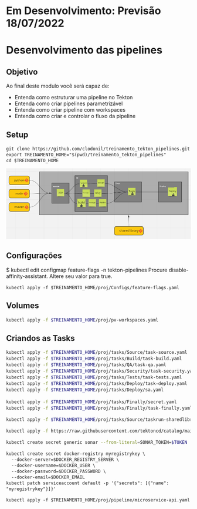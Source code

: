 # Em Desenvolvimento: Previsão 18/07/2022


Desenvolvimento das pipelines
================

## Objetivo

Ao final deste modulo você será capaz de:
* Entenda como estruturar uma pipeline no Tekton
* Entenda como criar pipelines parametrizável
* Entenda como criar pipeline com workspaces
* Entenda como criar e controlar o fluxo da pipeline


## Setup

```
git clone https://github.com/clodonil/treinamento_tekton_pipelines.git
export TREINAMENTO_HOME="$(pwd)/treinamento_tekton_pipelines"
cd $TREINAMENTO_HOME
```

![projeto](img/image14.png)

## Configurações

$ kubectl edit configmap feature-flags -n tekton-pipelines
Procure disable-affinity-assistant. Altere seu valor para true.

```
kubectl apply -f $TREINAMENTO_HOME/proj/Configs/feature-flags.yaml
```

## Volumes

```bash
kubectl apply -f $TREINAMENTO_HOME/proj/pv-workspaces.yaml
```

## Criandos as Tasks

```bash
kubectl apply -f $TREINAMENTO_HOME/proj/tasks/Source/task-source.yaml
kubectl apply -f $TREINAMENTO_HOME/proj/tasks/Build/task-build.yaml
kubectl apply -f $TREINAMENTO_HOME/proj/tasks/QA/task-qa.yaml
kubectl apply -f $TREINAMENTO_HOME/proj/tasks/Security/task-security.yaml
kubectl apply -f $TREINAMENTO_HOME/proj/tasks/Tests/task-tests.yaml
kubectl apply -f $TREINAMENTO_HOME/proj/tasks/Deploy/task-deploy.yaml
kubectl apply -f $TREINAMENTO_HOME/proj/tasks/Deploy/sa.yaml

kubectl apply -f $TREINAMENTO_HOME/proj/tasks/Finally/secret.yaml
kubectl apply -f $TREINAMENTO_HOME/proj/tasks/Finally/task-finally.yaml
```



```bash
kubectl apply -f $TREINAMENTO_HOME/proj/tasks/Source/taskrun-sharedlibrary.yaml
```

```bash
kubectl apply -f https://raw.githubusercontent.com/tektoncd/catalog/main/task/send-to-webhook-discord/0.1/send-to-webhook-discord.yaml
```

```bash
kubectl create secret generic sonar --from-literal=SONAR_TOKEN=$TOKEN
```
```
kubectl create secret docker-registry myregistrykey \
  --docker-server=$DOCKER_REGISTRY_SERVER \
  --docker-username=$DOCKER_USER \
  --docker-password=$DOCKER_PASSWORD \
  --docker-email=$DOCKER_EMAIL
kubectl patch serviceaccount default -p '{"secrets": [{"name": "myregistrykey"}]}'
```

``` Pipeline
kubectl apply -f $TREINAMENTO_HOME/proj/pipeline/microservice-api.yaml
```

